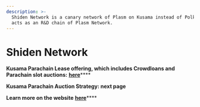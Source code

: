 ```yaml
---
description: >-
  Shiden Network is a canary network of Plasm on Kusama instead of Polkadot that
  acts as an R&D chain of Plasm Network.
---
```


# Shiden Network

**Kusama Parachain Lease offering, which includes Crowdloans and Parachain slot auctions:** [**here**](https://docs.plasmnet.io/learn/parachain-lease-offering)\*\*\*\*

**Kusama Parachain Auction Strategy: next page**

**Learn more on the website** [**here**](https://shiden.plasmnet.io/)\*\*\*\*



